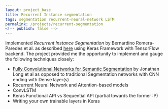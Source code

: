```yaml
---
layout: project_base
title: Recurrent Instance segmentation
tags: segmentation recurrent-neural-network LSTM
permalink: /projects/recurrent-segmentation
<!-- publish: false -->
---
```



Implemented *Recurrent Instance Segmentation* by Bernardino Romera-Paredes et al. as described [here](https://arxiv.org/abs/1511.08250 "arXiv.org") using Keras Framework with TensorFlow backend. The project provided me the opportunity to implement and gauge the following techniques closely:
* [Fully Convolutional Networks for Semantic Segmentation](https://arxiv.org/abs/1411.4038 "arXiv.org") by Jonathan Long et al as opposed to traditional Segmentation networks with CNN ending with Dense layer(s)
* Recurrent Neural Network and Attention-based models
* ConvLSTM
* Keras Functional API vs Sequential API (partial towards the former :P)
* Writing your own trainable layers in Keras